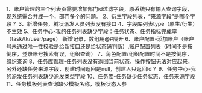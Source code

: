 1、账户管理的三个列表页需要增加部门id过滤字段，原系统只有输入查询字段，现系统需合并成一个，部门多个的问题。
2、衍生字段列表，“来源字段”是哪个字段？
3、新增任务，树状派发人员列表没有接口
4、字段库列表type（原生/衍生）不生效
5、任务中心-我的任务列表缺少字段：任务状态、任务指标完成率（task/tk/user/page）
新增记录，数组用@#隔开
6、账户配置-添加账户（账户号未通过唯一性校验是给新接口还是给状态码判断）,账户配置列表（时间不是按倒序，登录账号搜索有误，组织查询）
7、角色配置/组织配置时间不是按倒序，组织查询
8、任务库管理-任务列表没有返回当前状态，操作按钮无法对应起来，另外还缺任务来源字段，创建时间返回是null，创建人只返回Id？
9、任务中心-我的派发任务列表缺少派发类型字段
10、任务库-任务缺少任务状态、任务来源字段
11、任务模板列表查询缺少模板名称，模板状态入参
